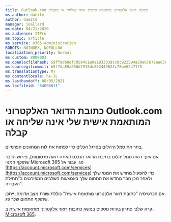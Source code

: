 ```yaml
---
title: Outlook.com כתובת דואר אלקטרוני מותאמת אישית אינה שולחת או מקבלת
ms.author: daeite
author: daeite
manager: joallard
ms.date: 04/21/2020
ms.audience: ITPro
ms.topic: article
ms.service: o365-administration
ROBOTS: NOINDEX, NOFOLLOW
localization_priority: Normal
ms.custom: 8000083
ms.openlocfilehash: 59ffadb8ef79594c1e0a1933038cc8c923594a30a67678aed36aa62cf174c3aa
ms.sourcegitcommit: b5f7da89a650d2915dc652449623c78be6247175
ms.translationtype: MT
ms.contentlocale: he-IL
ms.lasthandoff: 08/05/2021
ms.locfileid: "54096011"
---
```

# <a name="my-personalized-outlookcom-email-address-isnt-sending-or-receiving"></a>כתובת הדואר האלקטרוני Outlook.com המותאמת אישית שלי אינה שליחה או קבלה

בחר את סמל היהלום בסרגל הכלים כדי לפתוח את לוח המחוונים הפרמיום.

אם אינך רואה סמל יהלום בתיבת הדואר הנכנס (ואתה רואה פרסומות), פירוש הדבר שתוקף המנוי Microsoft 365 פג. עבור אל [https://account.microsoft.com/services](https://account.microsoft.com/services) כדי להפעיל מחדש את המנוי שלך ולאחר מכן חבר מחדש את התחום שלך באמצעות השלבים המפורטים ב"תחילת העבודה".

אם הכרטיסיה "כתובת דואר אלקטרוני מותאמת אישית" כוללת שורת מצב אדומה, ייתכן שתוקף התחום שלך פג.

קרא שלבי פתרון בעיות נוספים [בנושא כתובות דואר אלקטרוני מותאמות אישית ב- Microsoft 365](https://support.office.com/article/75416a58-b225-4c02-8c07-8979403b427b?wt.mc_id=Office_Outlook_com_Alchemy).